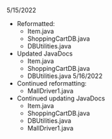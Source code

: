 5/15/2022
* Reformatted: 
	* Item.java
	* ShoppingCartDB.java
	* DBUtilities.java
* Updated JavaDocs
	* Item.java
	* ShoppingCartDB.java
	* DBUtilities.java
5/16/2022
* Continued reformatting:
	* MallDriver1.java
* Continued updating JavaDocs
	* Item.java
	* ShoppingCartDB.java
	* DBUtilities.java
	* MallDriver1.java
